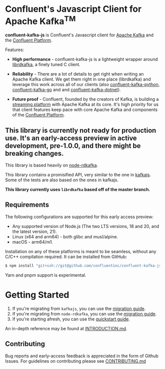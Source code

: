 Confluent's Javascript Client for Apache Kafka<sup>TM</sup>
=====================================================

**confluent-kafka-js** is Confluent's Javascript client for [Apache Kafka](http://kafka.apache.org/) and the
[Confluent Platform](https://www.confluent.io/product/compare/).


Features:

- **High performance** - confluent-kafka-js is a lightweight wrapper around
[librdkafka](https://github.com/confluentinc/librdkafka), a finely tuned C
client.

- **Reliability** - There are a lot of details to get right when writing an Apache Kafka
client. We get them right in one place (librdkafka) and leverage this work
across all of our clients (also [confluent-kafka-python](https://github.com/confluentinc/confluent-kafka-python),
[confluent-kafka-go](https://github.com/confluentinc/confluent-kafka-go) and
and [confluent-kafka-dotnet](https://github.com/confluentinc/confluent-kafka-dotnet)).

- **Future proof** - Confluent, founded by the
creators of Kafka, is building a [streaming platform](https://www.confluent.io/product/compare/)
with Apache Kafka at its core. It's high priority for us that client features keep
pace with core Apache Kafka and components of the [Confluent Platform](https://www.confluent.io/product/compare/).

## This library is currently not ready for production use. It's an early-access preview in active development, pre-1.0.0, and there might be breaking changes.

This library is based heavily on [node-rdkafka](https://github.com/Blizzard/node-rdkafka).

This library contains a promisified API, very similar to the one in [kafkajs](https://github.com/tulios/kafkajs). Some of the tests are also based on the ones in kafkajs.

__This library currently uses `librdkafka` based off of the master branch.__


## Requirements

The following configurations are supported for this early access preview:

* Any supported version of Node.js (The two LTS versions, 18 and 20, and the latest version, 21).
* Linux (x64 and arm64) - both glibc and musl/alpine.
* macOS - arm64/m1.

Installation on any of these platforms is meant to be seamless, without any C/C++ compilation required. It can be installed
from GitHub:

```bash
$ npm install "git+ssh://git@github.com/confluentinc/confluent-kafka-js.git#v0.1.5-devel"
```

Yarn and pnpm support is experimental.

# Getting Started

1. If you're migrating from `kafkajs`, you can use the [migration guide](MIGRATION.md#kafkajs).
2. If you're migrating from `node-rdkafka`, you can use the [migration guide](MIGRATION.md#node-rdkafka).
3. If you're starting afresh, you can use the [quickstart guide](QUICKSTART.md).

An in-depth reference may be found at [INTRODUCTION.md](INTRODUCTION.md).

## Contributing

Bug reports and early-access feedback is appreciated in the form of Github Issues.
For guidelines on contributing please see [CONTRIBUTING.md](CONTRIBUTING.md)
